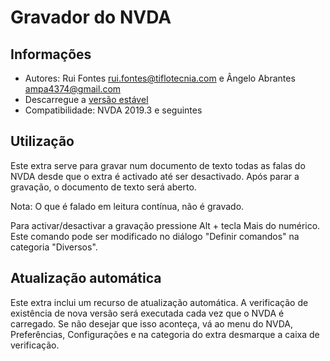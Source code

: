 ﻿# Gravador do NVDA

## Informações
* Autores: Rui Fontes <rui.fontes@tiflotecnia.com> e Ângelo Abrantes <ampa4374@gmail.com>
* Descarregue a [versão estável][1]
* Compatibilidade: NVDA 2019.3 e seguintes

## Utilização
Este extra serve para gravar num documento de texto todas as falas do NVDA desde que o extra é activado até ser desactivado.
Após parar a gravação, o documento de texto será aberto.

Nota: O que é falado em leitura contínua, não é gravado.

Para activar/desactivar a gravação pressione Alt + tecla Mais do numérico.
Este comando pode ser modificado no diálogo "Definir comandos" na categoria "Diversos".


## Atualização automática

Este extra inclui um recurso de atualização automática.
A verificação de existência de nova versão será executada cada vez que o NVDA é carregado.
Se não desejar que isso aconteça, vá ao menu do NVDA, Preferências, Configurações e na categoria do extra desmarque a caixa de verificação.


[1]: https://github.com/ruifontes/wordCount/releases/download/1.4/wordCount-1.4.nvda-addon
